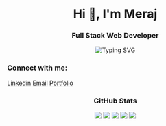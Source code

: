<h1 align="center">Hi 👋, I'm Meraj</h1>

<h3 align="center">Full Stack Web Developer</h3>

<div align="center">
<img width="full" src="https://readme-typing-svg.demolab.com?font=Fira+Code&duration=2000&pause=600&color=27F724&random=false&width=435&lines=I+work+in+React+js;I+work+in+Node+js;I+work+in+Next+js" alt="Typing SVG" />
</div>

<h3 align="left">Connect with me:</h3>
<p align="left">
<a href="https://linkedin.com/in/shubgoyal23" target="blank">Linkedin</a>
<a href="mailto:hello@shubhamgoyal.dev" target="blank">Email</a>
<a href="https://shubhamgoyal.dev" target="blank">Portfolio</a>
</p>


<div>
<h3 align="center">GitHub Stats</h3>
<p align="center">
<img src="http://github-profile-summary-cards.vercel.app/api/cards/profile-details?username=Meraj-1&theme=default">
<img src="http://github-profile-summary-cards.vercel.app/api/cards/most-commit-language?username=Meraj-1&theme=default">
<img src="http://github-profile-summary-cards.vercel.app/api/cards/repos-per-language?username=Meraj-1&theme=default">
<img src="http://github-profile-summary-cards.vercel.app/api/cards/stats?username=Meraj-1&theme=default">
<img src="http://github-profile-summary-cards.vercel.app/api/cards/productive-time?username=Meraj-1&theme=default&utcOffset=8">
</p>
</div>
